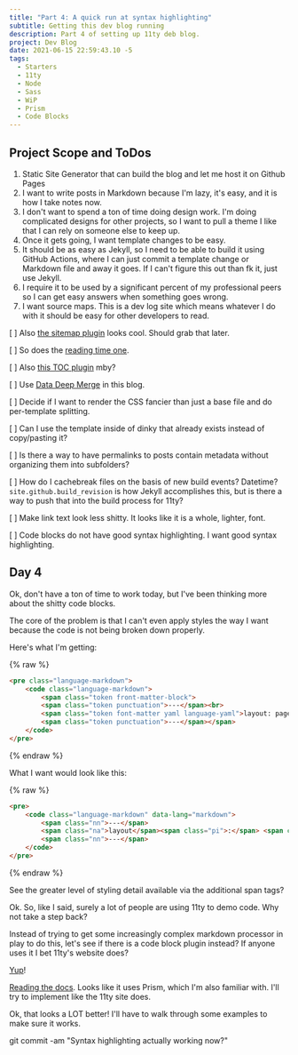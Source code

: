 ```yaml
---
title: "Part 4: A quick run at syntax highlighting"
subtitle: Getting this dev blog running
description: Part 4 of setting up 11ty deb blog.
project: Dev Blog
date: 2021-06-15 22:59:43.10 -5
tags:
  - Starters
  - 11ty
  - Node
  - Sass
  - WiP
  - Prism
  - Code Blocks
---
```


## Project Scope and ToDos

1. Static Site Generator that can build the blog and let me host it on Github Pages
2. I want to write posts in Markdown because I'm lazy, it's easy, and it is how I take notes now.
3. I don't want to spend a ton of time doing design work. I'm doing complicated designs for other projects, so I want to pull a theme I like that I can rely on someone else to keep up.
4. Once it gets going, I want template changes to be easy.
5. It should be as easy as Jekyll, so I need to be able to build it using GitHub Actions, where I can just commit a template change or Markdown file and away it goes. If I can't figure this out than fk it, just use Jekyll.
6. I require it to be used by a significant percent of my professional peers so I can get easy answers when something goes wrong.
7. I want source maps. This is a dev log site which means whatever I do with it should be easy for other developers to read.

[ ] Also [the sitemap plugin](https://www.npmjs.com/package/@quasibit/eleventy-plugin-sitemap) looks cool. Should grab that later.

[ ] So does the [reading time one](https://www.npmjs.com/package/eleventy-plugin-reading-time).

[ ] Also [this TOC plugin](https://github.com/jdsteinbach/eleventy-plugin-toc/blob/master/src/BuildTOC.js) mby?

[ ] Use [Data Deep Merge](https://www.11ty.dev/docs/data-deep-merge/) in this blog.

[ ] Decide if I want to render the CSS fancier than just a base file and do per-template splitting.

[ ] Can I use the template inside of dinky that already exists instead of copy/pasting it?

[ ] Is there a way to have permalinks to posts contain metadata without organizing them into subfolders?

[ ] How do I cachebreak files on the basis of new build events? Datetime? `site.github.build_revision` is how Jekyll accomplishes this, but is there a way to push that into the build process for 11ty?

[ ] Make link text look less shitty. It looks like it is a whole, lighter, font.

[ ] Code blocks do not have good syntax highlighting. I want good syntax highlighting.

## Day 4

Ok, don't have a ton of time to work today, but I've been thinking more about the shitty code blocks.

The core of the problem is that I can't even apply styles the way I want because the code is not being broken down properly.

Here's what I'm getting:

{% raw %}
```html
<pre class="language-markdown">
	<code class="language-markdown">
		<span class="token front-matter-block">
		<span class="token punctuation">---</span><br>
		<span class="token font-matter yaml language-yaml">layout: page</span><br>
		<span class="token punctuation">---</span></span>
	</code>
</pre>
```
{% endraw %}

What I want would look like this:

{% raw %}
```html
<pre>
	<code class="language-markdown" data-lang="markdown">
		<span class="nn">---</span>
		<span class="na">layout</span><span class="pi">:</span> <span class="s">post</span>
		<span class="nn">---</span>
	</code>
</pre>
```
{% endraw %}

See the greater level of styling detail available via the additional span tags?

Ok. So, like I said, surely a lot of people are using 11ty to demo code. Why not take a step back?

Instead of trying to get some increasingly complex markdown processor in play to do this, let's see if there is a code block plugin instead? If anyone uses it I bet 11ty's website does?

[Yup](https://github.com/11ty/11ty-website/blob/master/.eleventy.js#L14)!

[Reading the docs](https://www.11ty.dev/docs/plugins/syntaxhighlight/). Looks like it uses Prism, which I'm also familiar with. I'll try to implement like the 11ty site does.

Ok, that looks a LOT better! I'll have to walk through some examples to make sure it works.

git commit -am "Syntax highlighting actually working now?"
